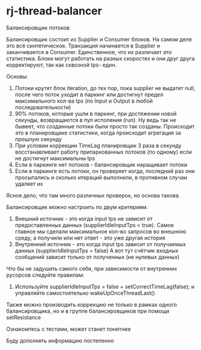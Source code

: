 # rj-thread-balancer
Балансировщик потоков

Балансировщик состоит из Supplier и Consumer блоков. На самом деле это всё синтетическое. 
Транзакция начинается в Supplier и заканчивается в Consumer. 
Единственное, что их различает это статистика.
Блоки могут работать на разных скоростях и они друг друга корректируют, так как сквозной tps- един.

Основы:
1) Потоки крутят блок iteration, до тех пор, пока supplier не выдатет null, после чего поток уходит в паркинг или достигнут предел максимального кол-ва tps (по Input и Output в любой последовательности)
2) 90% потоков, которые ушли в паркинг, при достяжении новой секунды, возвращаются в пул исполения (run).
   Ну ведь так не бывеет, что созданные потоки были просто так созданы.
   Происходит это в планировщике статистики, когда происходит агрегация за прошлую секунду
3) При условии коррекции TimeLag планировщик 3 раза в секунду восстанавливает работу припаркованных потоков (по одному) если не достигнут максимальны tps
4) Если в паркинге нет потоков - балансировщик наращивает потоки
4) Если в паркинге есть потоки, он проверяет когда, последний раз они просыпались и сколько итераций выполнили, в противном случаи удаляет их

Ясное дело, что там много различных проверок, но основа такова.

Балансировщик можно настроить по двум критериям:
1) Внешний источник - это когда input tps не зависит от предоставленных данных (supplierIdleInputTps = true).
   Самое главное мы сделали максимальное кол-во запросов во внешнюю среду, а получили или нет ответ - это уже другая история
2) Внутренний источник - это когда input tps зависит от получаемых данных (supplierIdleInputTps = false)
    А вот тут счётчик входных сообщений зависит только от полученных (не нулевых данных)

Что бы не задушить самого себя, при зависимости от внутренних русорсов следуйте правилам:

1) Используйте supplierIdleInputTps = false + setCorrectTimeLag(false); и управляйте самостоятельно wakeUpOnceThreadLast() 

Также можно производить коррекцию не только в рамках одного балансировщика, но и в группе балансировщиков при помощи setResistance

Ознакомтесь с тестами, может станет понятнее

Буду дополнять информацию постепенно
